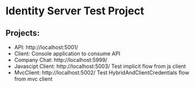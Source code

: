# Identity Server Test Project

## Projects:

* API: http://localhost:5001/
* Client: Console application to consume API
* Company Chat: http://localhost:5999/
* Javascipt Client: http://localhost:5003/ Test implicit flow from js client
* MvcClient: http://localhost:5002/ Test HybridAndClientCredentials flow from mvc client

